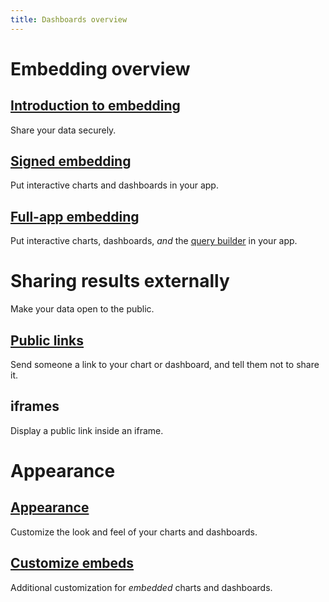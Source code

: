 ```yaml
---
title: Dashboards overview
---
```


# Embedding overview

## [Introduction to embedding](./introduction.md)

Share your data securely.

## [Signed embedding](./signed-embedding.md)

Put interactive charts and dashboards in your app.

## [Full-app embedding](./full-app-embedding.md)

Put interactive charts, dashboards, _and_ the [query builder](/glossary/query_builder) in your app.

# Sharing results externally

Make your data open to the public.

## [Public links](./public-links)

Send someone a link to your chart or dashboard, and tell them not to share it.

## iframes

Display a public link inside an iframe.

# Appearance

## [Appearance](./whitelabeling.md)

Customize the look and feel of your charts and dashboards.

## [Customize embeds](./customize-embeds.md)

Additional customization for _embedded_ charts and dashboards.